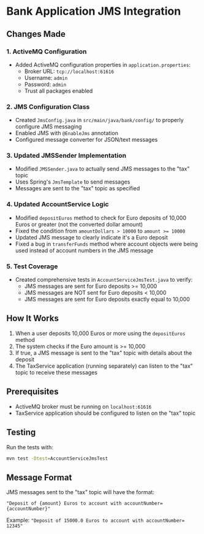 # Bank Application JMS Integration

## Changes Made

### 1. ActiveMQ Configuration

- Added ActiveMQ configuration properties in `application.properties`:
  - Broker URL: `tcp://localhost:61616`
  - Username: `admin`
  - Password: `admin`
  - Trust all packages enabled

### 2. JMS Configuration Class

- Created `JmsConfig.java` in `src/main/java/bank/config/` to properly configure JMS messaging
- Enabled JMS with `@EnableJms` annotation
- Configured message converter for JSON/text messages

### 3. Updated JMSSender Implementation

- Modified `JMSSender.java` to actually send JMS messages to the "tax" topic
- Uses Spring's `JmsTemplate` to send messages
- Messages are sent to the "tax" topic as specified

### 4. Updated AccountService Logic

- Modified `depositEuros` method to check for Euro deposits of 10,000 Euros or greater (not the converted dollar amount)
- Fixed the condition from `amountDollars > 10000` to `amount >= 10000`
- Updated JMS message to clearly indicate it's a Euro deposit
- Fixed a bug in `transferFunds` method where account objects were being used instead of account numbers in the JMS message

### 5. Test Coverage

- Created comprehensive tests in `AccountServiceJmsTest.java` to verify:
  - JMS messages are sent for Euro deposits >= 10,000
  - JMS messages are NOT sent for Euro deposits < 10,000
  - JMS messages are sent for Euro deposits exactly equal to 10,000

## How It Works

1. When a user deposits 10,000 Euros or more using the `depositEuros` method
2. The system checks if the Euro amount is >= 10,000
3. If true, a JMS message is sent to the "tax" topic with details about the deposit
4. The TaxService application (running separately) can listen to the "tax" topic to receive these messages

## Prerequisites

- ActiveMQ broker must be running on `localhost:61616`
- TaxService application should be configured to listen on the "tax" topic

## Testing

Run the tests with:

```bash
mvn test -Dtest=AccountServiceJmsTest
```

## Message Format

JMS messages sent to the "tax" topic will have the format:

```
"Deposit of {amount} Euros to account with accountNumber= {accountNumber}"
```

Example: `"Deposit of 15000.0 Euros to account with accountNumber= 12345"`
